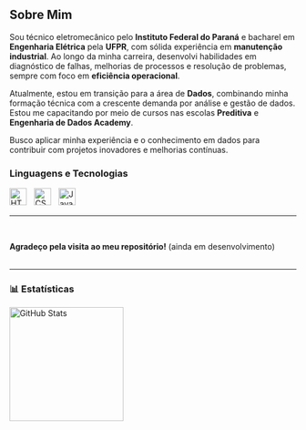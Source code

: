 ## Sobre Mim

Sou técnico eletromecânico pelo **Instituto Federal do Paraná** e bacharel em **Engenharia Elétrica** pela **UFPR**, com sólida experiência em **manutenção industrial**. Ao longo da minha carreira, desenvolvi habilidades em diagnóstico de falhas, melhorias de processos e resolução de problemas, sempre com foco em **eficiência operacional**.

Atualmente, estou em transição para a área de **Dados**, combinando minha formação técnica com a crescente demanda por análise e gestão de dados. Estou me capacitando por meio de cursos nas escolas **Preditiva** e **Engenharia de Dados Academy**.

Busco aplicar minha experiência e o conhecimento em dados para contribuir com projetos inovadores e melhorias contínuas.

### Linguagens e Tecnologias

<img 
    align="left" 
    alt="HTML"
    title="HTML" 
    width="30px" 
    style="padding-right: 10px;" 
    src="https://cdn.jsdelivr.net/gh/devicons/devicon@latest/icons/python/python-original.svg" 
/>
<img 
    align="left" 
    alt="CSS" 
    title="CSS"
    width="30px" 
    style="padding-right: 10px;" 
    src="https://cdn.jsdelivr.net/gh/devicons/devicon@latest/icons/azuresqldatabase/azuresqldatabase-original.svg" 
/>
<img 
    align="left" 
    alt="JavaScript" 
    title="JavaScript"
    width="30px" 
    style="padding-right: 10px;" 
    src="https://cdn.jsdelivr.net/gh/devicons/devicon@latest/icons/postgresql/postgresql-original.svg" 
/>

<br/>
<br/>

---
<br/>

**Agradeço pela visita ao meu repositório!** 
(ainda em desenvolvimento)
<br/><br/>

---



### 📊 Estatísticas

<p>
  <img 
    align="left" 
    alt="GitHub Stats" 
    height="200" 
    style="padding-right: 10px;" 
    src="https://github-readme-stats.vercel.app/api?username=AndreLuisdaCruz&show_icons=true&include_all_commits=true&locale=pt-br" 
  />

<br/>
<br/>
